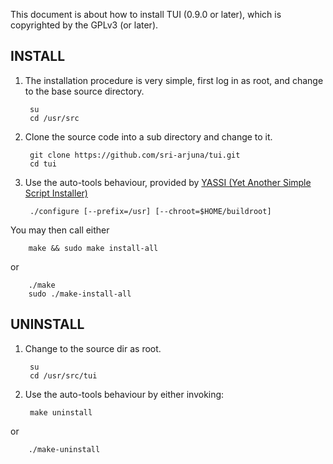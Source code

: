 This document is about how to install TUI (0.9.0 or later), which is copyrighted by the GPLv3 (or later).

INSTALL
-------

1. The installation procedure is very simple, first log in as root, and change to the base source directory.

        su
        cd /usr/src

2. Clone the source code into a sub directory and change to it.

        git clone https://github.com/sri-arjuna/tui.git
        cd tui

3. Use the auto-tools behaviour, provided by [YASSI (Yet Another Simple Script Installer)](https://github.com/sri-arjuna/yassi)

        ./configure [--prefix=/usr] [--chroot=$HOME/buildroot]


You may then call either

        make && sudo make install-all

or

        ./make
        sudo ./make-install-all



UNINSTALL
---------

1. Change to the source dir as root.

        su
        cd /usr/src/tui

2. Use the auto-tools behaviour by either invoking:


        make uninstall

or

        ./make-uninstall




